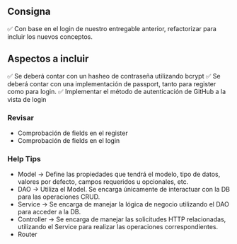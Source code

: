 ## Consigna

✅ Con base en el login de nuestro entregable anterior, refactorizar para incluir los nuevos conceptos.

## Aspectos a incluir

✅ Se deberá contar con un hasheo de contraseña utilizando bcrypt
✅ Se deberá contar con una implementación de passport, tanto para register como para login.
✅ Implementar el método de autenticación de GitHub a la vista de login


### Revisar

- Comprobación de fields en el register
- Comprobación de fields en el login

### Help Tips

- Model -> Define las propiedades que tendrá el modelo, tipo de datos, valores por defecto, campos requeridos u opcionales, etc.
- DAO -> Utiliza el Model. Se encarga únicamente de interactuar con la DB para las operaciones CRUD.
- Service -> Se encarga de manejar la lógica de negocio utilizando el DAO para acceder a la DB.
- Controller -> Se encarga de manejar las solicitudes HTTP relacionadas, utilizando el Service para realizar las operaciones correspondientes.
- Router